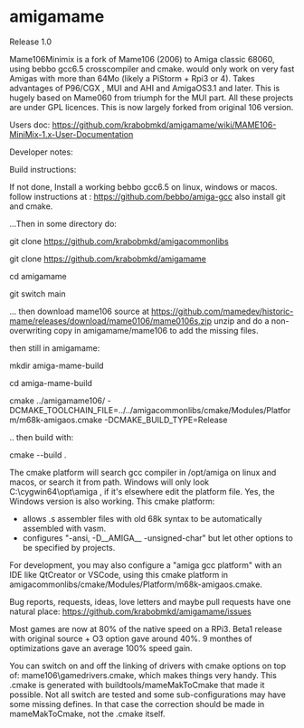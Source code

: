 # amigamame

Release 1.0 

 Mame106Minimix is a fork of Mame106 (2006) to Amiga classic 68060, using bebbo gcc6.5 crosscompiler and cmake.
 would only work on very fast Amigas with more than 64Mo (likely a PiStorm + Rpi3 or 4). 
 Takes advantages of P96/CGX , MUI and AHI and AmigaOS3.1 and later. 
 This is hugely based on Mame060 from triumph for the MUI part. All these projects are under GPL licences.
 This is now largely forked from original 106 version.
 
  Users doc: https://github.com/krabobmkd/amigamame/wiki/MAME106-MiniMix-1.x-User-Documentation
 
 Developer notes:
 
 Build instructions:
 
 If not done, Install a working bebbo gcc6.5 on linux, windows or macos.
 follow instructions at : https://github.com/bebbo/amiga-gcc
 also install git and cmake.
 
 ...Then in some directory do:
 
 git clone https://github.com/krabobmkd/amigacommonlibs
 
 git clone https://github.com/krabobmkd/amigamame
 
 cd amigamame

 git switch main
 
 ... then download mame106 source at
   https://github.com/mamedev/historic-mame/releases/download/mame0106/mame0106s.zip
 unzip and do a non-overwriting copy in amigamame/mame106 to add the missing files.
 
 then still in amigamame:
 
 mkdir amiga-mame-build
 
 cd amiga-mame-build
 
 cmake ../amigamame106/ 
 -DCMAKE_TOOLCHAIN_FILE=../../amigacommonlibs/cmake/Modules/Platform/m68k-amigaos.cmake -DCMAKE_BUILD_TYPE=Release

 .. then build with:
 
 cmake --build .
 
 The cmake platform will search gcc compiler in /opt/amiga on linux and macos, or search it from path. Windows will only look C:\cygwin64\opt\amiga , if it's elsewhere edit the platform file. Yes, the Windows version is also working.
This cmake platform:
 - allows .s assembler files with old 68k syntax to be automatically assembled with vasm.
 - configures "-ansi, -D__AMIGA__ -unsigned-char" but let other options to be specified by projects. 
 
 For development, you may also configure a "amiga gcc platform" with an IDE like QtCreator or VSCode, using this cmake platform in amigacommonlibs/cmake/Modules/Platform/m68k-amigaos.cmake.
 
 Bug reports, requests, ideas, love letters and maybe pull requests have one natural place:
 https://github.com/krabobmkd/amigamame/issues
 
 Most games are now at 80% of the native speed on a RPi3. Beta1 release with original source + O3 option
  gave around 40%. 9 monthes of optimizations gave an average 100% speed gain. 
 
 You can switch on and off the linking of drivers with cmake options on top of: mame106\gamedrivers.cmake,
 which makes things very handy. This .cmake is generated with buildtools/mameMakToCmake that made it possible. Not all switch are tested and some sub-configurations may have some missing defines. In that case the correction should be made in mameMakToCmake, not the .cmake itself.
 
  
 
  
   
